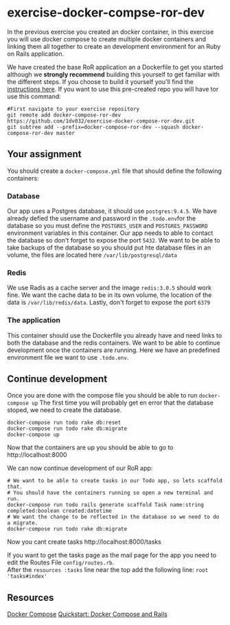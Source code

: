 # exercise-docker-compse-ror-dev
In the previous exercise you created an docker container, in this exercise you will use docker compose to create multiple docker containers and linking them all together to create an development environment for an Ruby on Rails application.

We have created the base RoR application an a Dockerfile to get you started although we **strongly recommend** building this yourself to get familiar with the different steps. If you choose to build it yourself you'll find the [instructions here](build-it-yourself.md). If you want to use this pre-created repo you will have tor use this command:
```
#First navigate to your exercise repository
git remote add docker-compose-ror-dev https://github.com/1dv032/exercise-docker-compose-ror-dev.git
git subtree add --prefix=docker-compose-ror-dev --squash docker-compose-ror-dev master
```

## Your assignment
You should create a `docker-compose.yml` file that should define the following containers:
### Database
Our app uses a Postgres database, it should use `postgres:9.4.5`. We have already defied the username and password in the  `.todo.env`for the database so you must define the `POSTGRES_USER` and `POSTGRES_PASSWORD` environment variables in this container. Our app needs to able to contact the database so don't forget to expose the port `5432`. We want to be able to take backups of the database so you should put hte database files in an volume, the files are located here `/var/lib/postgresql/data`

### Redis
We use Radis as a cache server and the image `redis:3.0.5` should work fine. We want the cache data to be in its own volume, the location of the data is `/var/lib/redis/data`. Lastly, don't forget to expose the port `6379`

### The application
This container should use the Dockerfile you already have and need links to both the database and the redis containers. We want to be able to continue development once the containers are running. Here we have an predefined environment file we want to use `.todo.env`.

## Continue development
Once you are done with the compose file you should be able to run `docker-compose up`
The first time you will probably get en error that the database stoped, we need to create the database.
```
docker-compose run todo rake db:reset
docker-compose run todo rake db:migrate
docker-compose up
```
Now that the containers are up you should be able to go to http://localhost:8000

We can now continue development of our RoR app:
```
# We want to be able to create tasks in our Todo app, so lets scaffold that.
# You should have the containers running so open a new terminal and run.
docker-compose run todo rails generate scaffold Task name:string completed:boolean created:datetime
# We want the change to be reflected in the database so we need to do a migrate.
docker-compose run todo rake db:migrate
```
Now you cant create tasks http://localhost:8000/tasks

If you want to get the tasks page as the mail page for the app you need to edit the Routes File `config/routes.rb`.<br />
After the `resources :tasks` line near the top add the following line:
`root 'tasks#index'`

## Resources
[Docker Compose](https://docs.docker.com/compose/)
[Quickstart: Docker Compose and Rails](https://docs.docker.com/compose/rails/)
